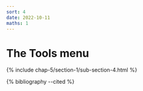 ```yaml
---
sort: 4
date: 2022-10-11
maths: 1
---
```


# The Tools menu

{% include chap-5/section-1/sub-section-4.html %}

{% bibliography --cited %}

